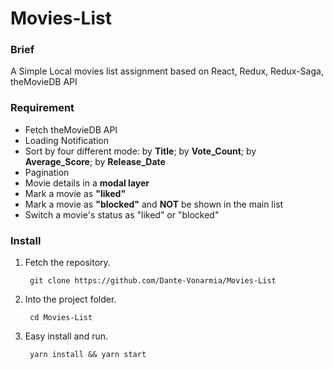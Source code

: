 # Movies-List
### Brief
A Simple Local movies list assignment based on React, Redux, Redux-Saga, theMovieDB API

### Requirement
- Fetch theMovieDB API
- Loading Notification
- Sort by four different mode: by **Title**; by **Vote_Count**; by **Average_Score**; by **Release_Date**
- Pagination
- Movie details in a **modal layer**
- Mark a movie as **"liked"**
- Mark a movie as **"blocked"** and **NOT** be shown in the main list
- Switch a movie's status as "liked" or "blocked"

### Install
1) Fetch the repository.  

		git clone https://github.com/Dante-Vonarmia/Movies-List
	

2) Into the project folder.  

		cd Movies-List

3) Easy install and run.  

		yarn install && yarn start

